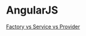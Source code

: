 # AngularJS

[Factory vs Service vs Provider](https://tylermcginnis.com/angularjs-factory-vs-service-vs-provider/)

